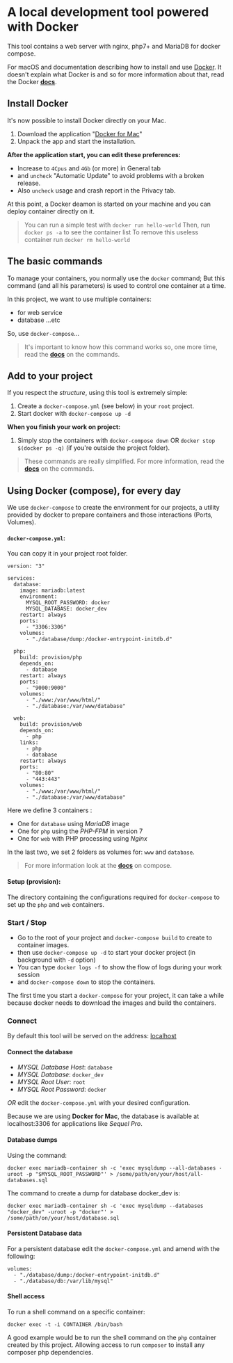 # A local development tool powered with Docker

This tool contains a web server with nginx, php7+ and MariaDB for docker compose.

For macOS and documentation describing how to install and use [Docker](http://docker.com). It doesn't explain what Docker is and so for more information
about that, read the Docker **[docs](https://docs.docker.com/)**.

## Install Docker

It's now possible to install Docker directly on your Mac.

1. Download the application "[Docker for Mac](https://www.docker.com/products/docker#/mac)"
2. Unpack the app and start the installation.

**After the application start, you can edit these preferences:**

* Increase to `4Cpus` and `4Gb` (or more) in General tab
* and `uncheck` "Automatic Update" to avoid problems with a broken release.
* Also `uncheck` usage and crash report in the Privacy tab.

At this point, a Docker deamon is started on your machine and you can
deploy container directly on it.

> You can run a simple test with `docker run hello-world`
> Then, run `docker ps -a` to see the container list
> To remove this useless container run `docker rm hello-world`

## The basic commands

To manage your containers, you normally use the `docker` command;
But this command (and all his parameters) is used to control one container at a time.

In this project, we want to use multiple containers:

* for web service
* database ...etc

So, use `docker-compose`...

> It's important to know how this command works so, one more time, read the
 **[docs](https://docs.docker.com/engine/reference/commandline/#the-docker-commands)**
 on the commands.

## Add to your project

If you respect the _structure_, using this tool is extremely simple:

1. Create a `docker-compose.yml` (see below) in your `root` project.
2. Start docker with `docker-compose up -d`

**When you finish your work on project:**

1. Simply stop the containers with `docker-compose down` OR `docker stop $(docker ps -q)` (if you're outside the project folder).

> These commands are really simplified. For more information, read the
 **[docs](https://docs.docker.com/engine/reference/commandline/#the-docker-commands)**
 on the commands.

## Using Docker (compose), for every day

We use `docker-compose` to create the environment for our projects, a utility
provided by docker to prepare containers and those interactions (Ports, Volumes).

#### `docker-compose.yml`:

You can copy it in your project root folder.

```
version: "3"

services:
  database:
    image: mariadb:latest
    environment:
      MYSQL_ROOT_PASSWORD: docker
      MYSQL_DATABASE: docker_dev
    restart: always
    ports:
      - "3306:3306"
    volumes:
      - "./database/dump:/docker-entrypoint-initdb.d"

  php:
    build: provision/php
    depends_on:
      - database
    restart: always
    ports:
      - "9000:9000"
    volumes:
      - "./www:/var/www/html/"
      - "./database:/var/www/database"

  web:
    build: provision/web
    depends_on:
      - php
    links:
      - php
      - database
    restart: always
    ports:
      - "80:80"
      - "443:443"
    volumes:
      - "./www:/var/www/html/"
      - "./database:/var/www/database"
```

Here we define 3 containers :

* One for `database` using _MariaDB_ image
* One for `php` using the _PHP-FPM_ in version 7
* One for `web` with PHP processing using _Nginx_

In the last two, we set 2 folders as volumes for: `www` and `database`.

> For more information look at the **[docs](https://docs.docker.com/compose/overview/)**
 on compose.

#### Setup (provision):

The directory containing the configurations required for `docker-compose`
to set up the `php` and `web` containers.

### Start / Stop

* Go to the root of your project and `docker-compose build` to create to container images.
* then use `docker-compose up -d` to start your docker project (in background with `-d` option)
* You can type `docker logs -f` to show the flow of logs during your work session
* and `docker-compose down` to stop the containers.

The first time you start a `docker-compose` for your project, it can take a
while because docker needs to download the images and build the containers.

### Connect

By default this tool will be served on the address: [localhost](http://localhost)

#### Connect the database

* _MYSQL Database Host_: `database`
* _MYSQL Database_: `docker_dev`
* _MYSQL Root User_: `root`
* _MYSQL Root Password_: `docker`

_OR_ edit the `docker-compose.yml` with your desired configuration.

Because we are using **Docker for Mac**, the database is available
at localhost:3306 for applications like _Sequel Pro_.

#### Database dumps

Using the command:

`docker exec mariadb-container sh -c 'exec mysqldump --all-databases -uroot -p "$MYSQL_ROOT_PASSWORD"' > /some/path/on/your/host/all-databases.sql`

The command to create a dump for database docker_dev is:

`docker exec mariadb-container sh -c 'exec mysqldump --databases "docker_dev" -uroot -p "docker"' > /some/path/on/your/host/database.sql`

#### Persistent Database data

For a persistent database edit the `docker-compose.yml` and amend with the following:

```
volumes:
  - "./database/dump:/docker-entrypoint-initdb.d"
  - "./database/db:/var/lib/mysql"

```

#### Shell access

To run a shell command on a specific container:

`docker exec -t -i CONTAINER /bin/bash`

A good example would be to run the shell command on the `php` container
created by this project. Allowing access to run `composer` to install any
composer php dependencies.
